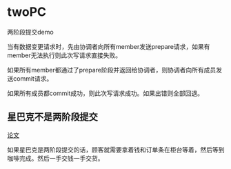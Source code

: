 # twoPC
两阶段提交demo

当有数据变更请求时，先由协调者向所有member发送prepare请求，如果有member无法执行则此次写请求直接失败。

如果所有member都通过了prepare阶段并返回给协调者，则协调者向所有成员发送commit请求。

如果所有成员都commit成功，则此次写请求成功。如果出错则全部回退。

## 星巴克不是两阶段提交
[论文](https://www.enterpriseintegrationpatterns.com/docs/IEEE_Software_Design_2PC.pdf)

如果星巴克是两阶段提交的话，顾客就需要拿着钱和订单条在柜台等着，然后等到咖啡完成。然后一手交钱一手交货。
